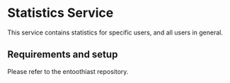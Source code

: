 # Statistics Service

This service contains statistics for specific users, and all users in general.

## Requirements and setup

Please refer to the entoothiast repository.
